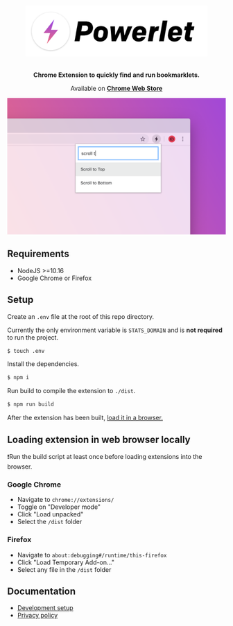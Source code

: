 <div align="center">
  <img src="logo.png" width="420" alt="Powerlet">
  <br><br>

**Chrome Extension to quickly find and run bookmarklets.**

Available on **[Chrome Web Store](https://chrome.google.com/webstore/detail/powerlets/ofecodkcadbenmiknnidnfepbblapgkn)**

  <img src="screenshot.png" width="640" alt="Screenshot of the extension showing search results">

</div>

## Requirements

- NodeJS >=10.16
- Google Chrome or Firefox

## Setup

Create an `.env` file at the root of this repo directory.

Currently the only environment variable is `STATS_DOMAIN` and is **not required** to run the project.

```bash
$ touch .env
```

Install the dependencies.

```bash
$ npm i
```

Run build to compile the extension to `./dist`.

```bash
$ npm run build
```

After the extension has been built, [load it in a browser.](#loading-extension-in-web-browser-locally)

## Loading extension in web browser locally

❗️Run the build script at least once before loading extensions into the browser.

### Google Chrome

- Navigate to `chrome://extensions/`
- Toggle on "Developer mode"
- Click "Load unpacked"
- Select the `/dist` folder

### Firefox

- Navigate to `about:debugging#/runtime/this-firefox`
- Click "Load Temporary Add-on..."
- Select any file in the `/dist` folder

## Documentation

- [Development setup](./docs/development.md)
- [Privacy policy](./docs/privacy.md)

